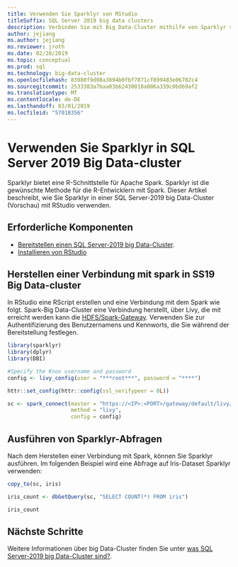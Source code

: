 ```yaml
---
title: Verwenden Sie Sparklyr von RStudio
titleSuffix: SQL Server 2019 big data clusters
description: Verbinden Sie mit Big Data-Cluster mithilfe von Sparklyr von RStudio.
author: jejiang
ms.author: jejiang
ms.reviewer: jroth
ms.date: 02/28/2019
ms.topic: conceptual
ms.prod: sql
ms.technology: big-data-cluster
ms.openlocfilehash: 83980f9d08a3894b0fbf7871cf899483e06702c4
ms.sourcegitcommit: 2533383a7baa03b62430018a006a339c0bd69af2
ms.translationtype: MT
ms.contentlocale: de-DE
ms.lasthandoff: 03/01/2019
ms.locfileid: "57018356"
---
```

# <a name="use-sparklyr-in-sql-server-2019-big-data-cluster"></a>Verwenden Sie Sparklyr in SQL Server 2019 Big Data-cluster

Sparklyr bietet eine R-Schnittstelle für Apache Spark. Sparklyr ist die gewünschte Methode für die R-Entwicklern mit Spark. Dieser Artikel beschreibt, wie Sie Sparklyr in einer SQL Server-2019 big Data-Cluster (Vorschau) mit RStudio verwenden.

## <a name="prerequisites"></a>Erforderliche Komponenten

- [Bereitstellen einen SQL Server-2019 big Data-Cluster](quickstart-big-data-cluster-deploy.md).
- [Installieren von RStudio](https://www.rstudio.com/)

## <a name="connect-to-spark-in-ss19-big-data-cluster"></a>Herstellen einer Verbindung mit spark in SS19 Big Data-cluster

In RStudio eine RScript erstellen und eine Verbindung mit dem Spark wie folgt. Spark-Big Data-Cluster eine Verbindung herstellt, über Livy, die mit erreicht werden kann die [HDFS/Spark-Gateway](connect-to-big-data-cluster.md#hdfs). Verwenden Sie zur Authentifizierung des Benutzernamens und Kennworts, die Sie während der Bereitstellung festlegen.

```r
library(sparklyr)
library(dplyr)
library(DBI)

#Specify the Knox username and password
config <- livy_config(user = "***root***", password = "****")

httr::set_config(httr::config(ssl_verifypeer = 0L))

sc <- spark_connect(master = "https://<IP>:<PORT>/gateway/default/livy/v1",
                    method = "livy",
                    config = config)
```

## <a name="run-sparklyr-queries"></a>Ausführen von Sparklyr-Abfragen

Nach dem Herstellen einer Verbindung mit Spark, können Sie Sparklyr ausführen. Im folgenden Beispiel wird eine Abfrage auf Iris-Dataset Sparklyr verwenden:

``` r
copy_to(sc, iris)

iris_count <- dbGetQuery(sc, "SELECT COUNT(*) FROM iris")

iris_count
```

## <a name="next-steps"></a>Nächste Schritte

Weitere Informationen über big Data-Cluster finden Sie unter [was SQL Server-2019 big Data-Cluster sind?](big-data-cluster-overview.md).